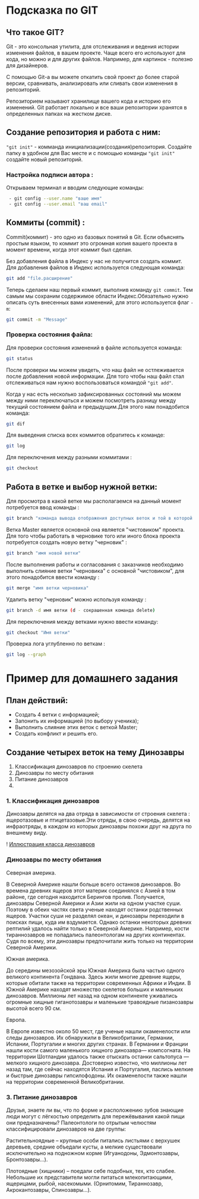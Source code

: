 # Подсказка по GIT

## Что такое GIT?
Git - это консольная утилита, для отслеживания и ведения истории изменения файлов, в вашем проекте. Чаще всего его используют для кода, но можно и для других файлов. Например, для картинок - полезно для дизайнеров.

С помощью Git-a вы можете откатить свой проект до более старой версии, сравнивать, анализировать или сливать свои изменения в репозиторий.

Репозиторием называют хранилище вашего кода и историю его изменений. Git работает локально и все ваши репозитории хранятся в определенных папках на жестком диске. 

## Создание репозитория и работа с ним:

``"git init"`` - комманда инициализации(создания)репозитория.
Создайте папку в удобном для Вас месте и с помощью команды ``"git init" `` создайте новый репозиторий.

### Настройка подписи автора :
Открываем терминал и вводим следующие команды:
```sh
 - git config --user.name "ваше имя"
 - git config --user.email "ваш email"
```

## Коммиты (commit) :
Commit(коммит) - это одно из базовых понятий в Git. Если объяснять простым языком, то коммит это огромная копия вашего проекта в момент времени, когда этот коммит был сделан.

Без добавления файла в Индекс у нас не получится создать коммит.
Для добавления файлов в Индекс используется следующая команда:

```sh 
git add "file.расширение"
```
Теперь сделаем наш первый коммит, выполнив команду ``git commit``. Тем самым мы сохраним содержимое области Индекс.Обязательно нужно описать суть внесенных вами изменений, для этого используется флаг ``-m``:
```sh
git commit -m "Message"
```
### Проверка состояния файла:
Для проверки состояния изменений в файле используется команда:
```sh
git status
```
После проверки мы можем увидеть, что наш файл не остлеживается после добавления новой информации. Для того чтобы наш файл стал отслеживаться нам нужно воспользоваться командой ``"git add"``.

Когда у нас есть несколько зафиксированных состояний мы можем между ними переключаться и можем посмотреть разницу между текущий состоянием файла и предыдущим.Для этого нам понадобится команда:

```sh 
git dif
```
Для выведения списка всех коммитов обратитесь к команде:
```sh
git log
```
Для переключения между разными коммитами :
```sh
git checkout
```
## Работа в ветке и выбор нужной ветки:

Для просмотра в какой ветке мы располагаемся на данный момент потребуется ввод команды :

```sh
git branch "команда вывода отображения доступных веток и той в которой мы находимся на текущий момент (помечена зеленый цветом)"
```
Ветка Master является основной она является "чистовиком" проекта. Для того чтобы работать в черновике того или иного блока проекта потребуется создать новую ветку "черновик" :

```sh
git branch "имя новой ветки"
```
После выполнения работы и согласования с заказчиков необходимо выполнить слияние ветки "черновика" с основной "чистовиком", для этого понадобится ввести команду :

```sh
git merge "имя ветки черновика"
```
Удалить ветку "черновик" можно используя команду :
```sh
git branch -d имя ветки (d - сокрашенная команда delete)
```
Для переключения между ветками нужно ввести команду:
```sh
git checkout "Имя ветки"
```
Проверка лога углубленно по веткам :
```sh
git log --graph
```

# Пример для домашнего задания
## План действий:
 * Создать 4 ветки с информацией;
 * Запонить их информацией (по выбору ученика);
 * Выполнить слияние этих веток с веткой Master;
 * Создать конфликт и решить его.

 ## Создание четырех веток на тему Динозавры 
  1. Классификация динозавров по строению скелета
  2. Динозавры по месту обитания
  3. Питание динозавров
  4.

### 1. Классификация динозавров
Динозавры делятся на два отряда в зависимости от строения скелета : ящеротазовые и птицетазовые.Эти отряды, в свою очередь, делятся на инфраотряды, в каждом из которых динозавры похожи друг на друга по внешнему виду.

! [Иллюстрация класса динозавров](Dino.jpeg)


### Динозавры по месту обитания
Северная америка.

В Северной Америке нашли больше всего останков динозавров. Во времена древних ящеров этот материк соединялся с Азией в том районе, где сегодня находится Берингов пролив. Получается, динозавры Северной Америки и Азии жили на одном участке суши. Поэтому в обеих частях света ученые находят останки родственных ящеров. Участки суши не разделял океан, и динозавры переходили в поисках пищи, куда им вздумается. Однако останки некоторых древних рептилий удалось найти только в Северной Америке. Например, кости тираннозавров не попадались палеонтологам на других континентах. Судя по всему, эти динозавры предпочитали жить только на территории Северной Америки.

Южная америка.


До середины мезозойской эры Южная Америка была частью одного великого континента Гондвана. Здесь жили многие древние ящеры, которые обитали также на территории современных Африки и Индии. В Южной Америке находят множество скелетов больших и маленьких динозавров. Миллионы лет назад на одном континенте уживались огромные хищные гиганотозавры и маленькие травоядные пизанозавры высотой всего 90 см.

Европа.

В Европе известно около 50 мест, где ученые нашли окаменелости или следы динозавров. Их обнаружили в Великобритании, Германии, Испании, Португалии и многих других странах.
В Германии и Франции нашли кости самого маленького хищного динозавра— компсогната. На территории Шотландии удалось также отыскать останки сальтопуса — мелкого хищного динозавра. Достоверно известно, что миллионы лет назад там, где сейчас находятся Испания и Португалия, паслись мелкие и быстрые динозавры гипсилофодоны. Их окаменелости также нашли на территории современной Великобритании.

### 3. Питание динозавров

Друзья, знаете ли вы, что по форме и расположению зубов знающие люди могут с лёгкостью определить для пережёвывания какой пищи они предназначены? Палеонтологи по отрытым челюстям классифицировали динозавров на две группы:

Растительноядные – крупные особи питались листьями с верхушек деревьев, средние объедали кусты, а мелкие существовали исключительно на подножном корме (Игуанодоны, Эдмонтозавры, Бронтозавры…).

Плотоядные (хищники) – поедали себе подобных, тех, кто слабее. Небольшие их представители могли питаться млекопитающими, ящерицами, рыбой, насекомыми. (Орнитомим, Тираннозавр, Акрокантозавры, Спинозавры…).

